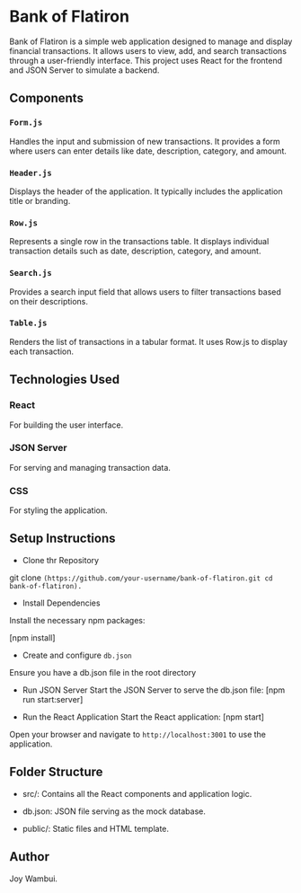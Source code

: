 # Bank of Flatiron
Bank of Flatiron is a simple web application designed to manage and display financial transactions. It allows users to view, add, and search transactions through a user-friendly interface. This project uses React for the frontend and JSON Server to simulate a backend.



## Components

### `Form.js`

Handles the input and submission of new transactions. It provides a form where users can enter details like date, description, category, and amount.


### `Header.js`

 Displays the header of the application. It typically includes the application title or branding.

### `Row.js`
 Represents a single row in the transactions table. It displays individual transaction details such as date, description, category, and amount.

 ### `Search.js`
 Provides a search input field that allows users to filter transactions based on their descriptions.

 ### `Table.js`
 Renders the list of transactions in a tabular format. It uses Row.js to display each transaction.


## Technologies Used

### React
 For building the user interface.

### JSON Server
  For serving and managing transaction data.

### CSS
For styling the application.


## Setup Instructions

- Clone thr Repository 

git clone `(https://github.com/your-username/bank-of-flatiron.git
cd bank-of-flatiron).`

- Install Dependencies 

Install the necessary npm packages:

 [npm install]

 - Create and configure `db.json`

 Ensure you have a db.json file in the root directory

 - Run JSON Server
 Start the JSON Server to serve the db.json file:
 [npm run start:server]

  - Run the React Application
  Start the React application:
  [npm start]

 Open your browser and navigate to `http://localhost:3001` to use the application. 

## Folder Structure

- src/:
 Contains all the React components and application logic.

 - db.json:
 JSON file serving as the mock database.

 - public/:
 Static files and HTML template.


## Author
Joy Wambui.

